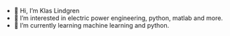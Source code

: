- 👋 Hi, I’m Klas Lindgren
- 👀 I’m interested in electric power engineering, python, matlab and more.
- 🌱 I’m currently learning machine learning and python.
